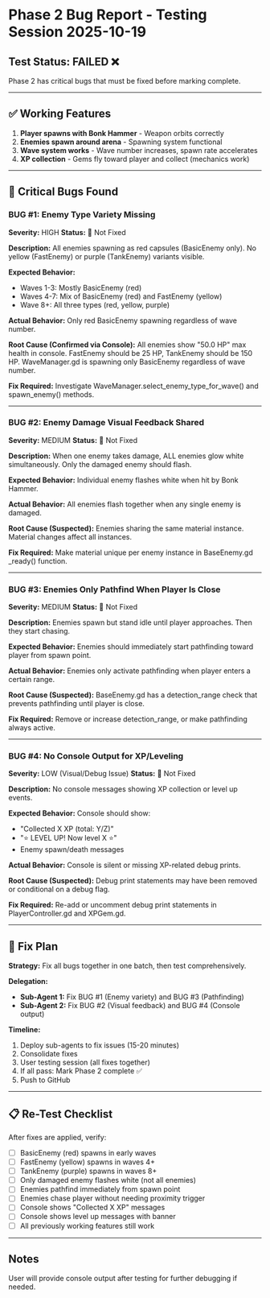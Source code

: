 # Phase 2 Bug Report - Testing Session 2025-10-19

## Test Status: FAILED ❌
Phase 2 has critical bugs that must be fixed before marking complete.

---

## ✅ Working Features

1. **Player spawns with Bonk Hammer** - Weapon orbits correctly
2. **Enemies spawn around arena** - Spawning system functional
3. **Wave system works** - Wave number increases, spawn rate accelerates
4. **XP collection** - Gems fly toward player and collect (mechanics work)

---

## 🐛 Critical Bugs Found

### BUG #1: Enemy Type Variety Missing
**Severity:** HIGH
**Status:** 🔴 Not Fixed

**Description:**
All enemies spawning as red capsules (BasicEnemy only). No yellow (FastEnemy) or purple (TankEnemy) variants visible.

**Expected Behavior:**
- Waves 1-3: Mostly BasicEnemy (red)
- Waves 4-7: Mix of BasicEnemy (red) and FastEnemy (yellow)
- Wave 8+: All three types (red, yellow, purple)

**Actual Behavior:**
Only red BasicEnemy spawning regardless of wave number.

**Root Cause (Confirmed via Console):**
All enemies show "50.0 HP" max health in console. FastEnemy should be 25 HP, TankEnemy should be 150 HP.
WaveManager.gd is spawning only BasicEnemy regardless of wave number.

**Fix Required:**
Investigate WaveManager.select_enemy_type_for_wave() and spawn_enemy() methods.

---

### BUG #2: Enemy Damage Visual Feedback Shared
**Severity:** MEDIUM
**Status:** 🔴 Not Fixed

**Description:**
When one enemy takes damage, ALL enemies glow white simultaneously. Only the damaged enemy should flash.

**Expected Behavior:**
Individual enemy flashes white when hit by Bonk Hammer.

**Actual Behavior:**
All enemies flash together when any single enemy is damaged.

**Root Cause (Suspected):**
Enemies sharing the same material instance. Material changes affect all instances.

**Fix Required:**
Make material unique per enemy instance in BaseEnemy.gd _ready() function.

---

### BUG #3: Enemies Only Pathfind When Player Is Close
**Severity:** MEDIUM
**Status:** 🔴 Not Fixed

**Description:**
Enemies spawn but stand idle until player approaches. Then they start chasing.

**Expected Behavior:**
Enemies should immediately start pathfinding toward player from spawn point.

**Actual Behavior:**
Enemies only activate pathfinding when player enters a certain range.

**Root Cause (Suspected):**
BaseEnemy.gd has a detection_range check that prevents pathfinding until player is close.

**Fix Required:**
Remove or increase detection_range, or make pathfinding always active.

---

### BUG #4: No Console Output for XP/Leveling
**Severity:** LOW (Visual/Debug Issue)
**Status:** 🔴 Not Fixed

**Description:**
No console messages showing XP collection or level up events.

**Expected Behavior:**
Console should show:
- "Collected X XP (total: Y/Z)"
- "⭐ LEVEL UP! Now level X ⭐"
- Enemy spawn/death messages

**Actual Behavior:**
Console is silent or missing XP-related debug prints.

**Root Cause (Suspected):**
Debug print statements may have been removed or conditional on a debug flag.

**Fix Required:**
Re-add or uncomment debug print statements in PlayerController.gd and XPGem.gd.

---

## 🔧 Fix Plan

**Strategy:** Fix all bugs together in one batch, then test comprehensively.

**Delegation:**
- **Sub-Agent 1:** Fix BUG #1 (Enemy variety) and BUG #3 (Pathfinding)
- **Sub-Agent 2:** Fix BUG #2 (Visual feedback) and BUG #4 (Console output)

**Timeline:**
1. Deploy sub-agents to fix issues (15-20 minutes)
2. Consolidate fixes
3. User testing session (all fixes together)
4. If all pass: Mark Phase 2 complete ✅
5. Push to GitHub

---

## 📋 Re-Test Checklist

After fixes are applied, verify:

- [ ] BasicEnemy (red) spawns in early waves
- [ ] FastEnemy (yellow) spawns in waves 4+
- [ ] TankEnemy (purple) spawns in waves 8+
- [ ] Only damaged enemy flashes white (not all enemies)
- [ ] Enemies pathfind immediately from spawn point
- [ ] Enemies chase player without needing proximity trigger
- [ ] Console shows "Collected X XP" messages
- [ ] Console shows level up messages with banner
- [ ] All previously working features still work

---

## Notes

User will provide console output after testing for further debugging if needed.
